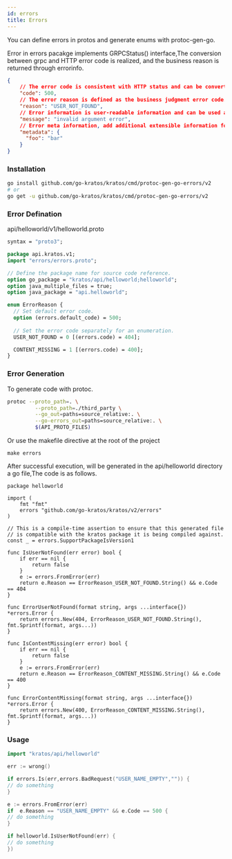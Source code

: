 ```yaml
---
id: errors
title: Errors
---
```

You can define errors in protos and generate enums with protoc-gen-go.


Error in errors pacakge implements GRPCStatus() interface,The conversion between grpc and HTTP error code is realized, and the business reason is returned through errorinfo.

```json
{
    // The error code is consistent with HTTP status and can be converted into grpc status in grpc.
    "code": 500,
    // The error reason is defined as the business judgment error code.
    "reason": "USER_NOT_FOUND",
    // Error information is user-readable information and can be used as user prompt content.
    "message": "invalid argument error",
    // Error meta information, add additional extensible information for the error.
    "metadata": {
      "foo": "bar"
    }
}
```

### Installation
```bash
go install github.com/go-kratos/kratos/cmd/protoc-gen-go-errors/v2
# or
go get -u github.com/go-kratos/kratos/cmd/protoc-gen-go-errors/v2
```

### Error Defination

api/helloworld/v1/helloworld.proto

```protobuf
syntax = "proto3";

package api.kratos.v1;
import "errors/errors.proto";

// Define the package name for source code reference.
option go_package = "kratos/api/helloworld;helloworld";
option java_multiple_files = true;
option java_package = "api.helloworld";

enum ErrorReason {
  // Set default error code.
  option (errors.default_code) = 500;
  
  // Set the error code separately for an enumeration.
  USER_NOT_FOUND = 0 [(errors.code) = 404];

  CONTENT_MISSING = 1 [(errors.code) = 400];
}
```

### Error Generation

To generate code with protoc.

```bash
protoc --proto_path=. \
         --proto_path=./third_party \
         --go_out=paths=source_relative:. \
         --go-errors_out=paths=source_relative:. \
         $(API_PROTO_FILES)
```

Or use the makefile directive at the root of the project
```
make errors
```

After successful execution, will be generated in the api/helloworld directory a go file,The code is as follows.

```
package helloworld

import (
	fmt "fmt"
	errors "github.com/go-kratos/kratos/v2/errors"
)

// This is a compile-time assertion to ensure that this generated file
// is compatible with the kratos package it is being compiled against.
const _ = errors.SupportPackageIsVersion1

func IsUserNotFound(err error) bool {
	if err == nil {
		return false
	}
	e := errors.FromError(err)
	return e.Reason == ErrorReason_USER_NOT_FOUND.String() && e.Code == 404
}

func ErrorUserNotFound(format string, args ...interface{}) *errors.Error {
	return errors.New(404, ErrorReason_USER_NOT_FOUND.String(), fmt.Sprintf(format, args...))
}

func IsContentMissing(err error) bool {
	if err == nil {
		return false
	}
	e := errors.FromError(err)
	return e.Reason == ErrorReason_CONTENT_MISSING.String() && e.Code == 400
}

func ErrorContentMissing(format string, args ...interface{}) *errors.Error {
	return errors.New(400, ErrorReason_CONTENT_MISSING.String(), fmt.Sprintf(format, args...))
}
```

### Usage
```go
import "kratos/api/helloworld"

err := wrong()

if errors.Is(err,errors.BadRequest("USER_NAME_EMPTY","")) {
// do something
}

e := errors.FromError(err)
if  e.Reason == "USER_NAME_EMPTY" && e.Code == 500 {
// do something
}

if helloworld.IsUserNotFound(err) {
// do something
})
```
